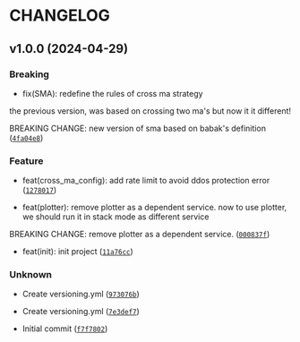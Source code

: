 # CHANGELOG



## v1.0.0 (2024-04-29)

### Breaking

* fix(SMA): redefine the rules of cross ma strategy

the previous version, was based on crossing two ma&#39;s but now it it different!

BREAKING CHANGE: new version of sma based on babak&#39;s definition ([`4fa04e8`](https://github.com/DanyalTaghipor/ma_cross_strategy/commit/4fa04e828c63457f524fed460d26117c9489ee50))

### Feature

* feat(cross_ma_config): add rate limit to avoid ddos protection error ([`1278017`](https://github.com/DanyalTaghipor/ma_cross_strategy/commit/12780173cd927a04904cb2ed371424cae8467b96))

* feat(plotter): remove plotter as a dependent service.
now to use plotter, we should run it in stack mode as different service

BREAKING CHANGE: remove plotter as a dependent service. ([`000837f`](https://github.com/DanyalTaghipor/ma_cross_strategy/commit/000837f428a824bf369e872a33bc1edce39aee75))

* feat(init): init project ([`11a76cc`](https://github.com/DanyalTaghipor/ma_cross_strategy/commit/11a76cc5d5e6ee808b5f8a62e219853dcd38ec5d))

### Unknown

* Create versioning.yml ([`973076b`](https://github.com/DanyalTaghipor/ma_cross_strategy/commit/973076baf63a2bef99669c5bdfc07421b12b4204))

* Create versioning.yml ([`7e3def7`](https://github.com/DanyalTaghipor/ma_cross_strategy/commit/7e3def71f7801152d9fc0ea0ec17dee1042474ac))

* Initial commit ([`f7f7802`](https://github.com/DanyalTaghipor/ma_cross_strategy/commit/f7f78022d44eff86d15e60c442537f7fd8544463))

